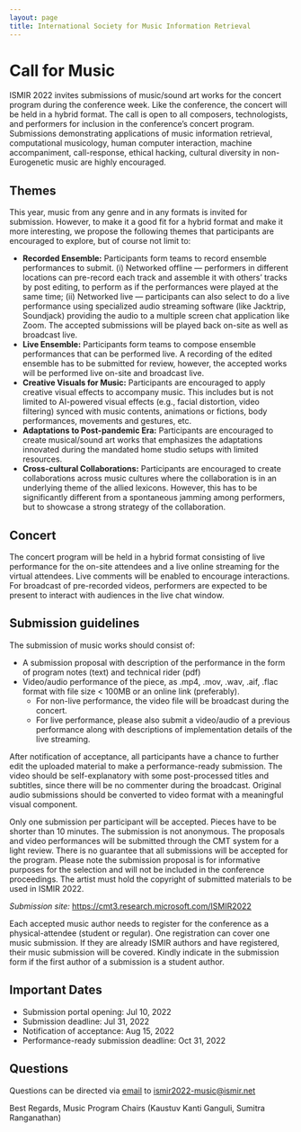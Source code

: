 ```yaml
---
layout: page
title: International Society for Music Information Retrieval
---
```

# Call for Music

ISMIR 2022 invites submissions of music/sound art works for the concert program during the conference week. Like the conference, the concert will be held in a hybrid format. The call is open to all composers, technologists, and performers for inclusion in the conference’s concert program. Submissions demonstrating applications of music information retrieval, computational musicology, human computer interaction, machine accompaniment, call-response, ethical hacking, cultural diversity in non-Eurogenetic music are highly encouraged.

## Themes
This year, music from any genre and in any formats is invited for submission. However, to make it a good fit for a hybrid format and make it more interesting, we propose the following themes that participants are encouraged to explore, but of course not limit to:
- **Recorded Ensemble:** Participants form teams to record ensemble performances to submit. (i) Networked offline — performers in different locations can pre-record each track and assemble it with others’ tracks by post editing, to perform as if the performances were played at the same time; (ii) Networked live — participants can also select to do a live performance using specialized audio streaming software (like Jacktrip, Soundjack) providing the audio to a multiple screen chat application like Zoom. The accepted submissions will be played back on-site as well as broadcast live.
- **Live Ensemble:** Participants form teams to compose ensemble performances that can be performed live. A recording of the edited ensemble has to be submitted for review, however, the accepted works will be performed live on-site and broadcast live.
- **Creative Visuals for Music:** Participants are encouraged to apply creative visual effects to accompany music. This includes but is not limited to AI-powered visual effects (e.g., facial distortion, video filtering) synced with music contents, animations or fictions, body performances, movements and gestures, etc.
- **Adaptations to Post-pandemic Era:** Participants are encouraged to create musical/sound art works that emphasizes the adaptations innovated during the mandated home studio setups with limited resources.
- **Cross-cultural Collaborations:** Participants are encouraged to create collaborations across music cultures where the collaboration is in an underlying theme of the allied lexicons. However, this has to be significantly different from a spontaneous jamming among performers, but to showcase a strong strategy of the collaboration.

## Concert
The concert program will be held in a hybrid format consisting of live performance for the on-site attendees and a live online streaming for the virtual attendees. Live comments will be enabled to encourage interactions. For broadcast of pre-recorded videos, performers are expected to be present to interact with audiences in the live chat window.

## Submission guidelines
The submission of music works should consist of:
- A submission proposal with description of the performance in the form of program notes (text) and technical rider (pdf)
- Video/audio performance of the piece, as .mp4, .mov, .wav, .aif, .flac format with file size < 100MB or an online link (preferably).
    - For non-live performance, the video file will be broadcast during the concert.
    - For live performance, please also submit a video/audio of a previous performance along with descriptions of implementation details of the live streaming.

After notification of acceptance, all participants have a chance to further edit the uploaded material to make a performance-ready submission. The video should be self-explanatory with some post-processed titles and subtitles, since there will be no commenter during the broadcast. Original audio submissions should be converted to video format with a meaningful visual component.

Only one submission per participant will be accepted. Pieces have to be shorter than 10 minutes. The submission is not anonymous. The proposals and video performances will be submitted through the CMT system for a light review. There is no guarantee that all submissions will be accepted for the program. Please note the submission proposal is for informative purposes for the selection and will not be included in the conference proceedings. The artist must hold the copyright of submitted materials to be used in ISMIR 2022.

_Submission site:_ https://cmt3.research.microsoft.com/ISMIR2022

Each accepted music author needs to register for the conference as a physical-attendee (student or regular). One registration can cover one music submission. If they are already ISMIR authors and have registered, their music submission will be covered. Kindly indicate in the submission form if the first author of a submission is a student author.

## Important Dates
* Submission portal opening: Jul 10, 2022
* Submission deadline: Jul 31, 2022
* Notification of acceptance: Aug 15, 2022
* Performance-ready submission deadline: Oct 31, 2022

## Questions
Questions can be directed via [email](mailto:ismir2022-music@ismir.net) to ismir2022-music@ismir.net

Best Regards,
Music Program Chairs (Kaustuv Kanti Ganguli, Sumitra Ranganathan)


